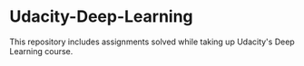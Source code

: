 # Udacity-Deep-Learning
This repository includes assignments solved while taking up Udacity's Deep Learning course.

